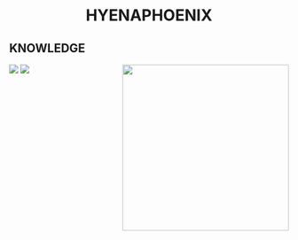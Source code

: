 <body>
<h1 align="center">HYENAPHOENIX</h1>

<div>
<h2 align="left">KNOWLEDGE</h2>
<p>
<img src="https://media1.giphy.com/media/H4DjXQXamtTiIuCcRU/giphy.gif" align="right" height="300" width="300">
</div>
<div>
<p align="left"><img src="https://img.shields.io/badge/Python-3776AB?style=for-the-badge&logo=python&logoColor=white"/> <img src="https://img.shields.io/badge/C%2B%2B-00599C?style=for-the-badge&logo=c%2B%2B&logoColor=white"/>
</div>
</body>
